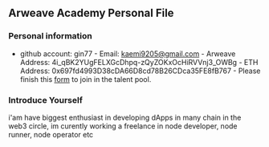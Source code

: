 ## Arweave Academy Personal File
### Personal information
- github account: gin77 - Email: kaemi9205@gmail.com - Arweave Address: 
4i_qBK2YUgFELXGcDhpq-zQyZOKxOcHiRVVnj3_OWBg - ETH Address: 
0x697fd4993D38cDA66D8cd78B26CDca35FE8fB767 - Please finish this 
[form](https://docs.google.com/forms/d/e/1FAIpQLSfWA5fIIcBgmRppm3jNz5vmf9Mai_QMVil-2pO4r7YKn_Zhtw/viewform?usp=sf_link) 
to join in the talent pool.
### Introduce Yourself
 i'am have biggest enthusiast in developing dApps in many chain in the web3 circle, im curently working a freelance in node developer, node runner, node operator etc
